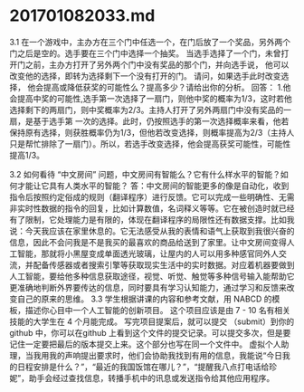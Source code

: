 # 201701082033.md
3.1 在一个游戏中，主办方在三个门中任选一个，在门后放了一个奖品，另外两个门之后是空的。选手要在三个门中选择一个抽奖。 当选手选择了一个门，未曾打开门之前，主办方打开了另外两个门中没有奖品的那个门，并向选手说， 他可以改变他的选择，即转为选择剩下一个没有打开的门。 请问，如果选手此时改变选择， 他会提高或降低获奖的可能性么？提高多少？请给出你的分析。 
回答：
1.他会提高中奖的可能性,选手第一次选择了一扇门，则他中奖的概率为1/3，这时若他选择剩下的两扇门，则中奖概率为2/3。主持人打开了另外两扇门中没有奖品的一扇，是基于选手第 一次的选择。此时，仍按照选手的第一次选择概率来看，他若保持原有选择，则获胜概率仍为1/3，但他若改变选择，则概率提高为2/3（主持人只是帮忙排除了一扇门）。所以，若选手改变选择，他会提高获奖可能性，可能性提高1/3。

3.2 如何看待 “中文房间” 问题，中文房间有智能么？它有什么样水平的智能？如何才能让它具有人类水平的智能？ 
答：中文房间的智能更多的像是自动化，收到指令后按照约定俗成的规则（翻译程序）进行反馈。它可以完成一些明确性、无需非实时性数据的指令的回复，比如计算数值，名词释义等等。它在被创造时就已经有了限制，它处理能力是有限的，体现在翻译程序的局限性还有数据支撑。比如我说：今天我应该在家里休息的。它无法感受从我的表情和语气上获取到我很兴奋的信息，因此不会问我是不是我买的最喜欢的商品给送到了家里。让中文房间变得人工智能，那就将小黑屋变成单面透光玻璃，让屋内的人可以用多种感官同外人交流，并配备传感器或者搜索引擎等获取现实生活中的实时数据。对应着机器要做到人工智能，要给他多种信息获取途径，视觉、听觉、触觉等多种信号输入能帮助它更准确地判断外界要传达的信息，同时要具有学习认知能力，通过学习和反馈来改变自己的原来的思维。
3.3 学生根据讲课的内容和参考文献，用 NABCD 的模板，描述你心目中一个人工智能的创新项目。 这个项目应该是由 7 - 10 名有相关技能的大学生在 4 个月能完成。 写完项目提案后，就可以提交 （submit）到你的github 中，你可以在github 上看到这个文件的提交记录。可以提交多次，但是要记住一定要把最后的版本提交上来。这个部分也写在同一个文件中。
虚拟个人助理，当我用我的声响提出要求时，他们会协助我找到有用的信息，我能说“今日我的日程安排是什么？”，“最近的我国饭馆在哪儿？”，“提醒我八点打电话给珍妮”，助手会经过查找信息，转播手机中的讯息或发送指令给其他应用程序。
